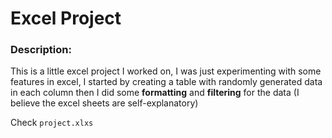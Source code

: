 # Excel Project

### Description:

This is a little excel project I worked on, I was just experimenting with some features in excel, I started by creating a table with randomly generated data in each column then I did some **formatting** and **filtering** for the data (I believe the excel sheets are self-explanatory)

Check `project.xlxs`
